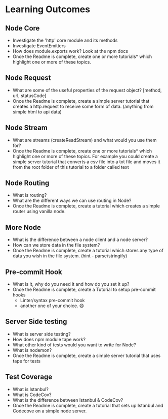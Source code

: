 # Learning Outcomes

## Node Core

* Investigate the 'http' core module and its methods
* Investigate EventEmitters
* How does module.exports work? Look at the npm docs
* Once the Readme is complete, create one or more tutorials* which highlight one or more of these topics.

## Node Request

* What are some of the useful properties of the request object? [method, url, statusCode]
* Once the Readme is complete, create a simple server tutorial that creates a http.request to receive some form of data. (anything from simple html to api data)

## Node Stream

* What are streams (createReadStream) and what would you use them for?
* Once the Readme is complete, create one or more tutorials* which highlight one or more of these topics.
For example you could create a simple server tutorial that converts a csv file into a txt file and moves it from the root folder of this tutorial to a folder called text

## Node Routing

* What is routing?
* What are the different ways we can use routing in Node?
* Once the Readme is complete, create a tutorial which creates a simple router using vanilla node.

## More Node

* What is the difference between a node client and a node server?
* How can we store data in the file system?
* Once the Readme is complete, create a tutorial which stores any type of data you wish in the file system. (hint - parse/stringify)

## Pre-commit Hook

* What is it, why do you need it and how do you set it up?
* Once the Readme is complete, create a Tutorial to setup pre-commit hooks
    * Linter/syntax pre-commit hook
    * another one of your choice. :smile:

## Server Side testing

* What is server side testing?
* How does npm module tape work?
* What other kind of tests would you want to write for Node?
* What is nodemon?
* Once the Readme is complete, create a simple server tutorial that uses tape for tests

## Test Coverage

* What is Istanbul?
* What is CodeCov?
* What is the difference between Istanbul & CodeCov?
* Once the Readme is complete, create a tutorial that sets up Istanbul and Codecove on a simple node server.
